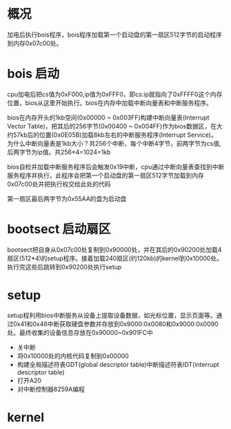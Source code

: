 # 概况
加电后执行bois程序，bois程序加载第一个启动盘的第一扇区512字节的启动程序到内存0x07c00处。

# bois 启动

cpu加电后把cs值为0xF000,ip值为0xFFF0，即cs:ip就指向了0xFFFF0这个内存位置，bios从这里开始执行。bios在内存中加载中断向量表和中断服务程序。

bios在内存开头的1kb空间(0x00000 ~ 0x003FF)构建中断向量表(Interrupt Vector Table)，把其后的256字节(0x00400 ~ 0x004FF)作为bios数据区，在大约57kb后的位置(0x0E05B)加载8kb左右的中断服务程序(Interrupt Service)。
为什么中断向量表是1kb大小？共256个中断，每个中断4字节，前两字节为cs值,后两字节为ip值。共256*4=1024=1kb

bios自检并加载中断服务程序后会触发0x19中断，cpu通过中断向量表查找到中断服务程序并执行，此程序会把第一个启动盘的第一扇区512字节加载到内存0x07c00处并把执行权交给此处的代码

第一扇区最后两字节为0x55AA的盘为启动盘

# bootsect 启动扇区

bootsect把自身从0x07c00处复制到0x90000处，并在其后的0x90200处加载4扇区(512*4)的setup程序。接着加载240扇区(约120kb)的kernel到0x10000处。执行完这些后跳转到0x90200处执行setup

# setup
setup程利用bios中断服务从设备上提取设备数据，如光标位置，显示页面等。通过0x41和0x46中断获取硬盘参数并存放到0x9000:0x0080和0x9000:0x0090处。最终收集的设备信息存放在0x90000~0x901FC中

- 关中断
- 将0x10000处的内核代码复制到0x00000
- 构建全局描述符表GDT(global descriptor table)中断描述符表IDT(interrupt descriptor table)
- 打开A20
- 对中断控制器8259A编程
# kernel
